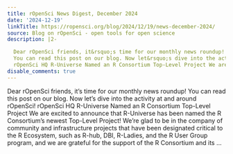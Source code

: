 ```yaml
---
title: rOpenSci News Digest, December 2024
date: '2024-12-19'
linkTitle: https://ropensci.org/blog/2024/12/19/news-december-2024/
source: Blog on rOpenSci - open tools for open science
description: |2-

  Dear rOpenSci friends, it&rsquo;s time for our monthly news roundup!
  You can read this post on our blog. Now let&rsquo;s dive into the activity at and around rOpenSci!
  rOpenSci HQ R-Universe Named an R Consortium Top-Level Project We are excited to announce that R-Universe has been named the R Consortium&rsquo;s newest Top-Level Project! We&rsquo;re glad to be in the company of community and infrastructure projects that have been designated critical to the R Ecosystem, such as R-hub, DBI, R-Ladies, and the R User Group program, and we are grateful for the support of the R Consortium and its ...
disable_comments: true
---
```


Dear rOpenSci friends, it&rsquo;s time for our monthly news roundup!
You can read this post on our blog. Now let&rsquo;s dive into the activity at and around rOpenSci!
rOpenSci HQ R-Universe Named an R Consortium Top-Level Project We are excited to announce that R-Universe has been named the R Consortium&rsquo;s newest Top-Level Project! We&rsquo;re glad to be in the company of community and infrastructure projects that have been designated critical to the R Ecosystem, such as R-hub, DBI, R-Ladies, and the R User Group program, and we are grateful for the support of the R Consortium and its ...